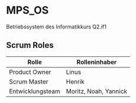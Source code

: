 # MPS_OS

Betriebssystem des Informatikkurs Q2.if1

## Scrum Roles
| Rolle | Rolleninhaber |
| ------ | ------ |
| Product Owner | Linus |
| Scrum Master | Henrik |
| Entwicklungsteam |Moritz, Noah, Yannick|
